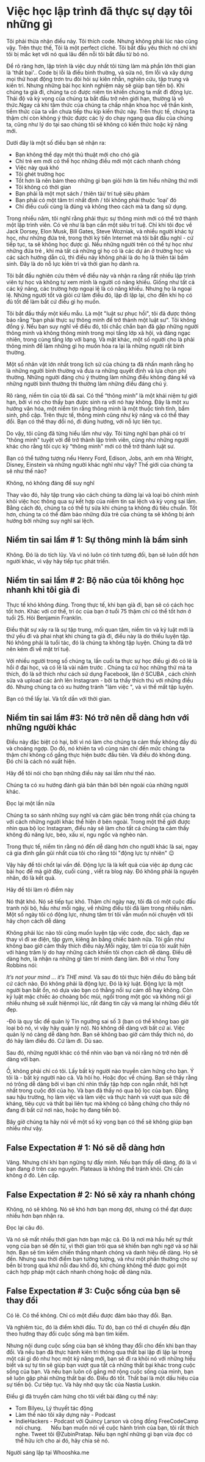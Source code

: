 # Việc học lập trình đã thực sự dạy tôi những gì

Tôi phải thừa nhận điều này. Tôi thích code. Nhưng không phải lúc nào cũng vậy. Trên thực thế, Tôi là một perfect cliché. Tôi bắt đầu yêu thích nó chỉ khi tôi bị mắc kẹt với nó quá lâu đến nỗi tôi bắt đầu từ bỏ nó.

Để rõ ràng hơn, lập trình là việc duy nhất tôi từng làm mà phần lớn thời gian là 'thất bại'.. Code bị lỗi là điều bình thường, và sửa nó, tìm lỗi và xây dựng mọi thứ hoạt động trơn tru đòi hỏi sự kiên nhẫn, nghiên cứu, tập trung và kiên trì. Nhưng những bài học kinh nghiệm này sẽ giúp bạn tiến bộ.
Khi chúng ta già đi, chúng ta có được niềm tin khiến chúng ta mất đi động lực.  Thái độ và kỳ vọng của chúng ta bắt đầu trở nên giới hạn, thường là vô thức.Ngay cả khi tâm thức của chúng ta chấp nhận khoa học về thần kinh, tiềm thức của ta vẫn chưa tiếp thu kịp kiến thức này. Trên thực tế, chúng ta thậm chí còn không ý thức được các lý do chạy ngang qua đầu của chúng ta, cũng như lý do tại sao chúng tôi sẽ không có kiến thức hoặc kỹ năng mới.

Dưới đây là một số điều bạn sẽ nhận ra:

- Bạn không thể dạy một thủ thuật mới cho chó già
- Chỉ trẻ em mới có thể học những điều mới một cách nhanh chóng
- Việc này quá khó
- Tôi ghét trường học
- Tốt hơn là nên bám theo những gì bạn giỏi hơn là tìm hiểu những thứ mới
- Tôi không có thời gian
- Bạn phải là một mọt sách / thiên tài/ trí tuệ siêu phàm
- Bạn phải có một tâm trí nhất định / tôi không phải thuộc ‘loại’ đó
- Chỉ điều cuối cùng là đúng và không theo cách mà ta đang sử dụng.

Trong nhiều năm, tôi nghĩ rằng phải thực sự thông minh mới có thể trở thành một lập trình viên. Có vẻ như là bạn cần một siêu trí tuệ. Chỉ khi tôi đọc về Jack Dorsey, Elon Musk, Bill Gates, Steve Wozniak, và nhiều người khác tự học, như những đứa trẻ, trong thời kỳ tiền Internet mà tôi bắt đầu nghĩ - cứ tiếp tục, ta sẽ không học được gì. Nếu những người trên có thể tự học như những đứa trẻ , khi mà tất cả những gì họ có là các dự án ở trường học và các sách hướng dẫn cũ, thì điều này không phải là do họ là thiên tài bẩm sinh. Đây là do nỗ lực kiên trì và thời gian họ dành ra.

Tôi bắt đầu nghiên cứu thêm về điều này và nhận ra rằng rất nhiều lập trình viên tự học và không tự xem mình là người có năng khiếu. Giống như tất cả các kỹ năng, các trường hợp ngoại lệ là có năng khiếu. Nhưng họ là ngoại lệ. Những người tốt và giỏi cứ làm điều đó, lặp đi lặp lại, cho đến khi họ có đủ tốt để làm bất cứ điều gì họ muốn.

Tôi bắt đầu thấy một kiểu mẫu. Là một "luật sư phục hồi", tôi đã được thông báo rằng "bạn phải thực sự thông minh để trở thành một luật sư". Tôi không đồng ý. Nếu bạn suy nghĩ về điều đó, tôi chắc chắn bạn đã gặp những người thông minh và không thông minh trong mọi tầng lớp xã hội, và đáng ngạc nhiên, trong cùng tầng lớp với bạng. Và mặt khác, một số người cho là phải thông minh để làm những gì họ muốn hóa ra lại là những người rất bình thường.

Một số nhân vật lớn nhất trong lịch sử của chúng ta đã nhấn mạnh rằng họ là những người bình thường và đưa ra những quyết định và lựa chọn phi thường. Những người đáng chú ý thường làm những điều không đáng kể và những người bình thường thì thường làm những điều đáng chú ý.

Rõ ràng, niềm tin của tôi đã sai. Có thể “thông minh” là một khái niệm tự giới hạn, bởi vì nó cho thấy bạn được sinh ra với nó hay không. Đây là một xu hướng văn hóa, một niềm tin rằng thông minh là một thuộc tính tĩnh, bẩm sinh, phổ cập. Trên thực tế, thông minh cũng như kỹ năng và có thể thay đổi. Bạn có thể thay đổi nó, đi đúng hướng, với nỗ lực liên tục.

Do vậy, tôi cũng đã từng hiểu lầm như vậy. Tôi từng nghĩ bạn phải có trí "thông minh" tuyệt vời để trở thành lập trình viên, cũng như những người khác cho rằng tôi cực kỳ "thông minh" mới có thể trở thành luật sư.

Bạn có thể tưởng tượng nếu Henry Ford, Edison, Jobs, anh em nhà Wright, Disney, Einstein và những người khác nghĩ như vậy? Thế giới của chúng ta sẽ như thế nào?

Không, nó không đáng để suy nghĩ

Thay vào đó, hãy tập trung vào cách chúng ta dừng lại và loại bỏ chính mình khỏi việc học thông qua sự kết hợp của niềm tin sai lệch và kỳ vọng sai lầm. Bằng cách đó, chúng ta có thể tự sửa khi chúng ta không đủ tiêu chuẩn. Tốt hơn, chúng ta có thể đảm bảo những đứa trẻ của chúng ta sẽ không bị ảnh hưởng bởi những suy nghĩ sai lệch.
## Niềm tin sai lầm # 1: Sự thông minh là bẩm sinh
Không. Đó là do tích lũy. Và vì nó luôn có tính tương đối, bạn sẽ luôn dốt hơn người khác, vì vậy hãy tiếp tục phát triển.

## Niềm tin sai lầm # 2: Bộ não của tôi không học nhanh khi tôi già đi
Thực tế khó không đúng. Trong thực tế, khi bạn già đi, bạn sẽ có cách học tốt hơn. Khác với cơ thể, trí óc của bạn ở tuổi 75 thậm chí có thể tốt hơn ở tuổi 25. Hỏi Benjamin Franklin.

Điều thật sự xảy ra là sự tập trung, mối quan tâm, niềm tin và kỷ luật mới là thứ yếu đi và phai nhạt khi chúng ta già đi, điều này là do thiếu luyện tập. Nó không phải là tuổi tác, đó là chúng ta không tập luyện. Chúng ta đã trở nên kém đi về mặt trí tuệ.

Với nhiều người trong số chúng ta, lần cuối ta thực sự học điều gì đó có lẽ là hồi ở đại học, và có lẽ là vài năm trước . Chúng ta cứ học những thứ mà ta thích, đó là sở thích như cách sử dụng Facebook, lặn ở SCUBA  , cách chỉnh sửa và upload các ảnh lên Instagram - bởi ta thấy thích thú với những điều đó. Nhưng chúng ta có xu hướng tránh "làm việc ", và vì thế mất tập luyện.

Bạn có thể lấy lại. Và tốt dần với thời gian.

## Niềm tin sai lầm #3: Nó trở nên dễ dàng hơn với những người khác
Điều này đặc biệt có hại, bởi vì nó làm cho chúng ta cảm thấy không đầy đủ và choáng ngợp. Do đó, nó khiên ta vô cùng nản chí đến mức chúng ta thậm chí không cố gắng thực hiện bước đầu tiên. Và điều đó không đúng. Đó chỉ là cách nó xuất hiện.

Hãy để tôi nói cho bạn những điều này sai lầm như thế nào.

Chúng ta có xu hướng đánh giá bản thân bởi bên ngoài của những người khác.

Đọc lại một lần nữa

Chúng ta so sánh những suy nghĩ và cảm giác bên trong nhất của chúng ta với cách những người khác thể hiện ở bên ngoài. Trong một thế giới được nhìn qua bộ lọc Instagram, điều này sẽ làm cho tất cả chúng ta cảm thấy không đủ năng lực, béo, xấu xí, ngu ngốc và nghèo nàn.

Trong thực tế, niềm tin rằng nó đến dễ dàng hơn cho người khác là sai, ngay cả gia đình gần gũi nhất của tôi cho rằng tôi "động lực tự nhiên" 😉

Vậy hãy để tôi chốt lại vấn đề. Động lực là là kết quả của việc áp dụng các bài học để mà giờ đây, cuối cùng , viết ra blog này. Đó không phải là nguyên nhân, đó là kết quả.

Hãy để tôi làm rõ điểm này

Nó thật khó. Nó sẽ tiếp tục khó. Thậm chí ngày nay, tôi đã có một cuộc đấu tranh nội bộ, hầu như mỗi ngày, về những điều tôi đã làm trong nhiều năm. Một số ngày tôi có động lực, nhưng tâm trí tôi vẫn muốn nói chuyện với tôi hãy chọn cách dễ dàng

Không phải lúc nào tôi cũng muốn luyện tập việc code, đọc sách, đạp xe thay vì đi xe điện, tập gym, kiêng ăn bằng chiếc bánh nữa. Tôi gần như không bao giờ cảm thấy thích điều này.Mỗi ngày, tâm trí của tôi xuất hiện với hàng trăm lý do hay những cách khiến tôi chọn cách dễ dàng. Điều dễ dàng hơn, là nhận ra những gì tâm trí mình đang làm. Bởi vì như Tony Robbins nói:

*It’s not your mind … it’s THE mind.*
Và sau đó tôi thực hiện điều đó bằng bất cứ cách nào. Đó không phải là động lực. Đó là kỷ luật.  Động lực là một người bạn bất ổn, nó dựa vào bạn có thằng nổi sự cám dỗ hay không. Còn kỷ luật mặc chiếc áo choàng bốc mùi, ngồi trong một góc và không nói gì nhiều nhưng sẽ xuất hiệnmọi lúc, rất đáng tin cậy và mang lại những điều tốt đẹp.

-Đó là quy tắc để quản lý Tín ngưỡng sai số 3 (bạn có thể không bao giờ loại bỏ nó, vì vậy hãy quản lý nó). Nó không dễ dàng với bất cứ ai. Việc quản lý nó càng dễ dàng hơn. Bạn sẽ không bao giờ cảm thấy thích nó, do đó hãy làm điều đó. Cứ làm đi. Dù sao.

Sau đó, những người khác có thể nhìn vào bạn và nói rằng nó trở nên dễ dàng với bạn.

Ồ, không phải chỉ có tôi. Lấy bất kỳ người nào truyền cảm hứng cho bạn. Ý tôi là - bất kỳ người nào cả. Và hỏi họ. Hoặc đọc về chúng. Bạn sẽ thấy rằng nó trông dễ dàng bởi vì bạn chỉ nhìn thấy tập hợp con ngắn nhất, hời hợt nhất trong cuộc đời của họ. Và bạn đã thấy nó qua bộ lọc của bạn. Đằng sau hậu trường, họ làm việc và làm việc và thực hành và vượt qua sức đề kháng, tiêu cực và thất bại liên tục mà không có bằng chứng cho thấy nó đang đi bất cứ nơi nào, hoặc họ đang tiến bộ.

Bây giờ chúng ta hãy nói về một số kỳ vọng bạn có thể sẽ không giúp bạn nhiều như vậy.

## False Expectation # 1: Nó sẽ dễ dàng hơn
Vâng. Nhưng chỉ khi bạn ngừng tự đẩy mình. Nếu bạn thấy dễ dàng, đó là vì bạn đang ở trên cao nguyên. Plateaus là không thể tránh khỏi. Chỉ cần không ở đó. Lên cấp.

## False Expectation # 2: Nó sẽ xảy ra nhanh chóng
Không, nó sẽ không. Nó sẽ khó hơn bạn mong đợi, nhưng có thể đạt được nhiều hơn bạn nhận ra.

Đọc lại câu đó.

Và nó sẽ mất nhiều thời gian hơn bạn mặc cả. Đó là nơi mà hầu hết sự thất vọng của bạn sẽ đến từ, vì thời gian trôi qua sẽ khiến bạn nghi ngờ và sợ hãi hơn. Bạn sẽ tìm kiếm chiến thắng nhanh chóng và danh hiệu dễ dàng. Họ sẽ đến. Nhưng sau thời điểm bạn tưởng tượng, và như một phần thưởng cho sự bền bỉ trong quá khứ nỗi đau khổ đó, khi chúng không thể được gọi một cách hợp pháp một cách nhanh chóng hoặc dễ dàng nữa.

## False Expectation # 3: Cuộc sống của bạn sẽ thay đổi
Có lẽ. Có thể không. Chỉ có một điều được đảm bảo thay đổi. Bạn.

Và nghiêm túc, đó là điểm khởi đầu. Từ đó, bạn có thể di chuyển đều đặn theo hướng thay đổi cuộc sống mà bạn tìm kiếm.

Nhưng nội dung cuộc sống của bạn sẽ không thay đổi cho đến khi bạn thay đổi. Và nếu bạn đã thực hành kiên trì thông qua thất bại lặp đi lặp lại trong một cái gì đó như học một kỹ năng mới, bạn sẽ đi ra khỏi nó với những hiểu biết và sự tự tin sẽ giúp bạn vượt qua tất cả những thất bại khác trong cuộc sống của bạn. Và nếu bạn luôn cố gắng mở rộng cuộc sống của mình, bạn sẽ luôn gặp phải những thất bại đó. Điều đó tốt. Thất bại là một dấu hiệu của sự tiến bộ. Cư tiêp tục. Và hãy nhớ quy tắc của Nastia Luskin.

Điều gì đã truyền cảm hứng cho tôi viết bài đăng cụ thể này:

- Tom Bilyeu, Lý thuyết tác động
- Làm thế nào tôi xây dựng này - Podcast
- IndieHackers - Podcast với Quincy Larson và cộng đồng FreeCodeCamp nói chung.
    
Nếu bạn muốn nói về cuộc hành trình của bạn, tôi rất thích nghe. Tweet tôi @ZubinPratap. Nếu bạn nghĩ những gì bạn vừa đọc có thể hữu ích cho ai đó, hãy chia sẻ nó.

Người sáng lập tại Whooshka.me
